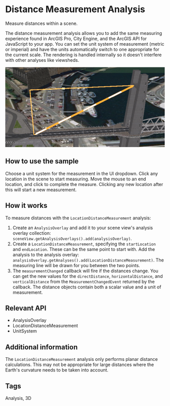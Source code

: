 # Distance Measurement Analysis

Measure distances within a scene.

The distance measurement analysis allows you to add the same measuring experience found in ArcGIS Pro, City Engine, and the ArcGIS API for JavaScript to your app. You can set the unit system of measurement (metric or imperial) and have the units automatically switch to one appropriate for the current scale. The rendering is handled internally so it doesn't interfere with other analyses like viewsheds.

![](DistanceMeasurementAnalysis.png)

## How to use the sample

Choose a unit system for the measurement in the UI dropdown. Click any location in the scene to start measuring. Move the mouse to an end location, and click to complete the measure. Clicking any new location after this will start a new measurement.

## How it works

To measure distances with the `LocationDistanceMeasurement` analysis:

1. Create an `AnalysisOverlay` and add it to your scene view's analysis overlay collection: `sceneView.getAnalysisOverlays().add(analysisOverlay)`.
2. Create a `LocationDistanceMeasurement`, specifying the `startLocation` and `endLocation`. These can be the same point to start with. Add the analysis to the analysis overlay: `analysisOverlay.getAnalyses().add(LocationDistanceMeasurement)`. The measuring line will be drawn for you between the two points.
3. The `measurementChanged` callback will fire if the distances change. You can get the new values for the `directDistance`, `horizontalDistance`, and `verticalDistance` from the `MeasurementChangedEvent` returned by the callback. The distance objects contain both a scalar value and a unit of measurement.

## Relevant API

* AnalysisOverlay
* LocationDistanceMeasurement
* UnitSystem

## Additional information

The `LocationDistanceMeasurement` analysis only performs planar distance calculations. This may not be appropriate for large distances where the Earth's curvature needs to be taken into account.

## Tags

Analysis, 3D
